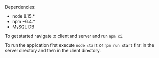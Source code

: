 Dependencies:
- node 8.15.*
- npm ~6.4.*
- MySQL DB

To get started navigate to client and server and run `npm ci`.

To run the application first execute `node start` or `npm run start` first in the server directory and then in the client directory.
